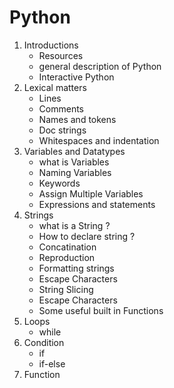  # Python
1. Introductions
   * Resources 
   * general description of Python 
   * Interactive Python 
2. Lexical matters
   * Lines 
   * Comments 
   * Names and tokens 
   * Doc strings 
   * Whitespaces and indentation
3. Variables and Datatypes
   * what is Variables 
   * Naming Variables
   * Keywords
   * Assign Multiple Variables
   * Expressions and statements
4. Strings
   * what is a String ?
   * How to declare string ?
   * Concatination
   * Reproduction
   * Formatting strings
   * Escape Characters
   * String Slicing
   * Escape Characters
   * Some useful built in Functions
5. Loops
   * while
6. Condition
   * if
   * if-else
7. Function
